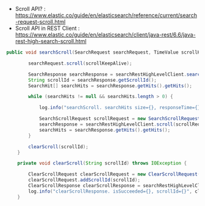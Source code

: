 - Scroll API? : https://www.elastic.co/guide/en/elasticsearch/reference/current/search-request-scroll.html
- Scroll API in REST Client : https://www.elastic.co/guide/en/elasticsearch/client/java-rest/6.6/java-rest-high-search-scroll.html


~~~java
public void searchScroll(SearchRequest searchRequest, TimeValue scrollKeepAlive) throws IOException {

        searchRequest.scroll(scrollKeepAlive);

        SearchResponse searchResponse = searchRestHighLevelClient.search(searchRequest, REQUEST_OPTIONS);
        String scrollId = searchResponse.getScrollId();
        SearchHit[] searchHits = searchResponse.getHits().getHits();

        while (searchHits != null && searchHits.length > 0) {

            log.info("searchScroll. searchHits size={}, responseTime={}", searchHits.length, searchResponse.getTook());

            SearchScrollRequest scrollRequest = new SearchScrollRequest(scrollId).scroll(scrollKeepAlive);
            searchResponse = searchRestHighLevelClient.scroll(scrollRequest, RequestOptions.DEFAULT);
            searchHits = searchResponse.getHits().getHits();
        }

        clearScroll(scrollId);
    }

    private void clearScroll(String scrollId) throws IOException {

        ClearScrollRequest clearScrollRequest = new ClearScrollRequest();
        clearScrollRequest.addScrollId(scrollId);
        ClearScrollResponse clearScrollResponse = searchRestHighLevelClient.clearScroll(clearScrollRequest, RequestOptions.DEFAULT);
        log.info("clearScrollResponse. isSucceeded={}, scrollId={}", clearScrollResponse.isSucceeded(), scrollId);
    }
~~~